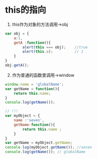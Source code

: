 # this的指向
1. this作为对象的方法调用->obj
```javascript
var obj = {
    a:1,
    getA :function(){
        alert(this === obj);    //true
        alert(this.a);          // 1
    }
}
obj.getA();
```
2. 作为普通的函数里调用->window
```javascript
window.name = 'globalName';
var getName = function(){
    return this.name;
}
console.log(getName());

// !!!
var myObject = {
    name :'seven',
    getName:function(){
        return this.name ;
    }
}
var getName = myObject.getName;
console.log(myObject.getName()); //seven
console.log(getName()); // globalName

```




